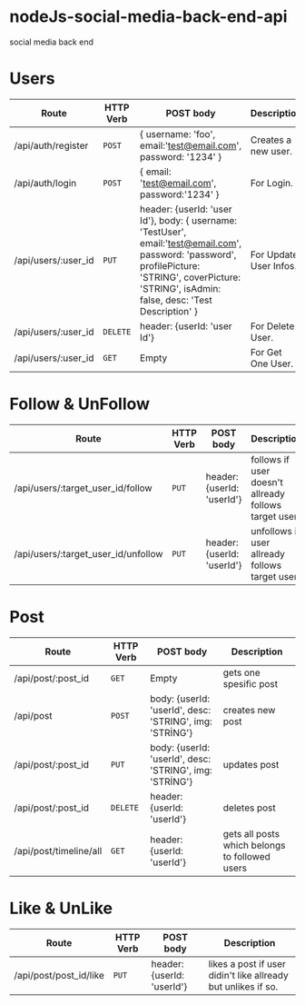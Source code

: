 # nodeJs-social-media-back-end-api
social media back end

# Users

| Route | HTTP Verb	 | POST body	 | Description	 |
| --- | --- | --- | --- |
| /api/auth/register | `POST` | { username: 'foo', email:'test@email.com', password: '1234' } | Creates a new user. |
| /api/auth/login | `POST` | { email: 'test@email.com', password:'1234' } | For Login. |
| /api/users/:user_id | `PUT` | header: {userId: 'user Id'}, body: { username: 'TestUser', email:'test@email.com', password: 'password', profilePicture: 'STRING', coverPicture: 'STRING', isAdmin: false, desc: 'Test Description' } | For Update User Infos. |
| /api/users/:user_id | `DELETE` | header: {userId: 'user Id'} | For Delete User. |
| /api/users/:user_id | `GET` | Empty | For Get One User. |

# Follow & UnFollow

| Route | HTTP Verb	 | POST body	 | Description	 |
| --- | --- | --- | --- |
| /api/users/:target_user_id/follow | `PUT` | header: {userId: 'userId'} | follows if user doesn't allready follows target user. |
| /api/users/:target_user_id/unfollow | `PUT` | header: {userId: 'userId'} | unfollows if user allready follows target user. |

# Post

| Route | HTTP Verb	 | POST body	 | Description	 |
| --- | --- | --- | --- |
| /api/post/:post_id| `GET` | Empty | gets one spesific post |
| /api/post| `POST` | body: {userId: 'userId', desc: 'STRING', img: 'STRİNG'} | creates new post |
| /api/post/:post_id| `PUT` | body: {userId: 'userId', desc: 'STRING', img: 'STRİNG'} | updates post |
| /api/post/:post_id| `DELETE` | header: {userId: 'userId'} | deletes post |
| /api/post/timeline/all| `GET` | header: {userId: 'userId'} | gets all posts which belongs to followed users |

# Like & UnLike

| Route | HTTP Verb	 | POST body	 | Description	 |
| --- | --- | --- | --- |
| /api/post/post_id/like| `PUT` | header: {userId: 'userId'} | likes a post if user didin't like allready but unlikes if so. |

